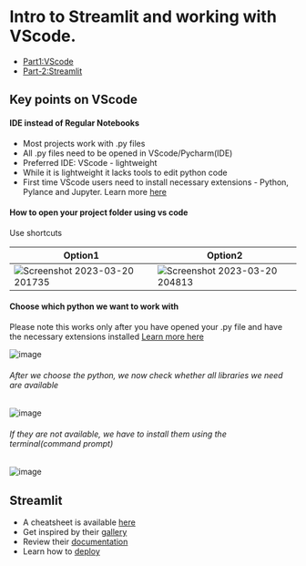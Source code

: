 # Intro to Streamlit and working with VScode.

* [Part1:VScode](https://github.com/Joy879/Feb-23/tree/main/Streamlit#key-points-on-vscode)
* [Part-2:Streamlit](https://github.com/Joy879/Feb-23/tree/main/Streamlit#streamlit)

## Key points on VScode

#### IDE instead of Regular Notebooks

* Most projects work with .py files 
* All .py files need to be opened in VScode/Pycharm(IDE)
* Preferred IDE: VScode - lightweight
* While it is lightweight it lacks tools to edit python code
* First time VScode users need to install necessary extensions - Python, Pylance and Jupyter. Learn more [here](https://code.visualstudio.com/docs/introvideos/extend)

#### How to open your project folder using vs code 

Use shortcuts


|Option1|Option2|
|---|--|
|![Screenshot 2023-03-20 201735](https://user-images.githubusercontent.com/70502261/226424143-adef8fbe-50e1-423a-8c2a-b313a944ece2.png)|![Screenshot 2023-03-20 204813](https://user-images.githubusercontent.com/70502261/226424538-ba59fd38-e1d8-4e55-aa02-f853869db141.png)|


#### Choose which python we want to work with

Please note this works only after you have opened your .py file and have the necessary extensions installed
[Learn more here](https://code.visualstudio.com/docs/python/python-tutorial#_select-a-python-interpreter)

![image](https://user-images.githubusercontent.com/70502261/226425649-c58a9b03-6c1c-4520-9106-b80e8d3868ad.png)


###### After we choose the python, we now check whether all libraries we need are available

![image](https://user-images.githubusercontent.com/70502261/226425853-0bea1925-9e7b-4d9d-a983-01462d885d3e.png)

###### If they are not available, we have to install them using the terminal(command prompt)
![image](https://user-images.githubusercontent.com/70502261/226426133-4c8854be-2814-4b12-a4cc-083499b6f0fa.png)


## Streamlit

* A cheatsheet is available [here](https://github.com/daniellewisDL/streamlit-cheat-sheet)
* Get inspired by their [gallery](https://streamlit.io/gallery)
* Review their [documentation](https://docs.streamlit.io/library/get-started)
* Learn how to [deploy](https://docs.streamlit.io/streamlit-community-cloud/get-started)
